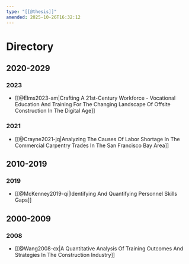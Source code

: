 ```yaml
---
type: "[[@thesis]]"
amended: 2025-10-26T16:32:12
---
```


# Directory
## 2020-2029
### 2023
- [[@Elms2023-am|Crafting A 21st-Century Workforce - Vocational Education And Training For The Changing Landscape Of Offsite Construction In The Digital Age]]
### 2021
- [[@Crayne2021-jq|Analyzing The Causes Of Labor Shortage In The Commercial Carpentry Trades In The San Francisco Bay Area]]
## 2010-2019
### 2019
- [[@McKenney2019-qi|Identifying And Quantifying Personnel Skills Gaps]]
## 2000-2009
### 2008
- [[@Wang2008-cx|A Quantitative Analysis Of Training Outcomes And Strategies In The Construction Industry]]
